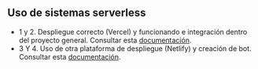 ## Uso de sistemas serverless

- 1 y 2. Despliegue correcto (Vercel) y funcionando e integración dentro del proyecto general. Consultar esta [documentación](./vercel.md).
- 3 Y 4. Uso de otra plataforma de despliegue (Netlify) y creación de bot. Consultar esta [documentación](./netlify.md).
